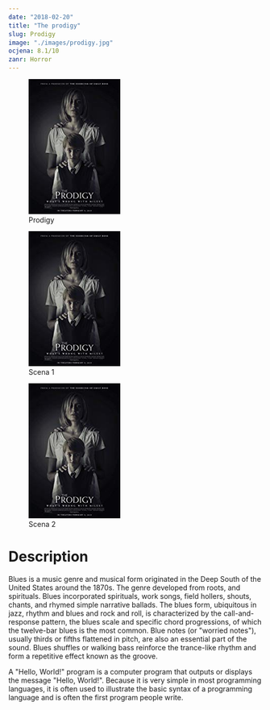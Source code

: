 ```yaml
---
date: "2018-02-20"
title: "The prodigy"
slug: Prodigy
image: "./images/prodigy.jpg"
ocjena: 8.1/10
zanr: Horror
---
```


<!-- markdownlint-disable MD033 -->

<div class="slike-post">
    <div>
        <figure class="figure1">
            <img class="slika-1-post" src="./images/prodigy.jpg" alt="Title"/>
            <figcaption class="figure__caption">Prodigy</figcaption>
        </figure>
    </div>
    <div>
        <figure class="figure2">
            <img class="slika-2-post" src="./images/prodigy.jpg" alt="Title"/>
            <figcaption class="figure__caption">Scena 1</figcaption>
        </figure>
        </div>
        <div>
        <figure class="figure3">
            <img class="slika-3-post" src="./images/prodigy.jpg" alt="Title"/>
            <figcaption class="figure__caption">Scena 2</figcaption>
        </figure>
    </div>
</div>

<div class="testna-klasa">
    <h1 class="Naslov-opisa">Description</h1>
    <p class="testni-tekst"> Blues is a music genre and musical form originated in the Deep South of the United States around the 1870s. The genre developed from roots, and spirituals. Blues incorporated spirituals, work songs, field hollers, shouts, chants, and rhymed simple narrative ballads. The blues form, ubiquitous in jazz, rhythm and blues and rock and roll, is characterized by the call-and-response pattern, the blues scale and specific chord progressions, of which the twelve-bar blues is the most common. Blue notes (or "worried notes"), usually thirds or fifths flattened in pitch, are also an essential part of the sound. Blues shuffles or walking bass reinforce the trance-like rhythm and form a repetitive effect known as the groove.</p>
</div>

A "Hello, World!" program is a computer program that outputs or displays the message "Hello, World!". Because it is very simple in most programming languages, it is often used to illustrate the basic syntax of a programming language and is often the first program people write.
